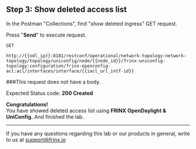 
## Step 3: Show deleted access list 

In the Postman "Collections", find "show deleted ingress" GET request.


Press "**Send**" to execute request.

```
GET

http://{{odl_ip}}:8181/restconf/operational/network-topology:network-topology/topology/uniconfig/node/{{node_id}}/frinx-uniconfig-topology:configuration/frinx-openconfig-acl:acl/interfaces/interface/{{iacl_url_intf-id}}
```

###This request does not have a body.

Expected Status code: **200 Created**

**Congratulations!** <br>
You have showed deleted access list using **FRINX OpenDaylight & UniConfig.** And finished the lab.



---
If you have any questions regarding this lab or our products in general, write to us at [support@frinx.io](mailto:support@frinx.io)